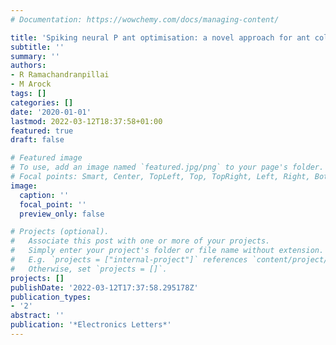 ```yaml
---
# Documentation: https://wowchemy.com/docs/managing-content/

title: 'Spiking neural P ant optimisation: a novel approach for ant colony optimisation'
subtitle: ''
summary: ''
authors:
- R Ramachandranpillai
- M Arock
tags: []
categories: []
date: '2020-01-01'
lastmod: 2022-03-12T18:37:58+01:00
featured: true
draft: false

# Featured image
# To use, add an image named `featured.jpg/png` to your page's folder.
# Focal points: Smart, Center, TopLeft, Top, TopRight, Left, Right, BottomLeft, Bottom, BottomRight.
image:
  caption: ''
  focal_point: ''
  preview_only: false

# Projects (optional).
#   Associate this post with one or more of your projects.
#   Simply enter your project's folder or file name without extension.
#   E.g. `projects = ["internal-project"]` references `content/project/deep-learning/index.md`.
#   Otherwise, set `projects = []`.
projects: []
publishDate: '2022-03-12T17:37:58.295178Z'
publication_types:
- '2'
abstract: ''
publication: '*Electronics Letters*'
---
```

